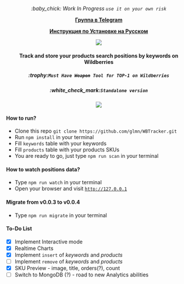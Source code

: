 <p align="center"><i>:baby_chick: Work In Progress <code>use it on your own risk</code></i></p>
<p align="center"><b><a href="https://t.me/+gyce99iRxNwyOWQy">Группа в Telegram</a></b></p>
<p align="center"><b><a href="https://telegra.ph/WBTracker--Analitika-poiskovyh-zaprosov-na-Wildberries-na-vashem-kompyutere-ili-na-VDS-absolyutno-besplatno-Instrukciya-po-Ustan-05-23">Инструкция по Установке на Русском</a></b></p>
<p align="center"><img img src="https://user-images.githubusercontent.com/1326151/163515423-5dc79c03-aa3f-42a8-946b-6f53911c7b61.png"></p>
<h4 align="center">Track and store your products search positions by keywords on Wildberries</h4>
<h5 align="center">:trophy:<code>Must Have <s>Weapon</s> Tool for TOP-1 on Wildberries</code></h5>
<h5 align="center">:white_check_mark:<code>Standalone version</code></h5>

<p align="center"><img img src="https://user-images.githubusercontent.com/1326151/168189382-8e579f3d-3430-405a-8ea5-140c01918599.png"></p>

#### How to run?
- Clone this repo ```git clone https://github.com/glmn/WBTracker.git```
- Run <code>npm install</code> in your terminal
- Fill <code>keywords</code> table with your keywords
- Fill <code>products</code> table with your products SKUs
- You are ready to go, just type <code>npm run scan</code> in your terminal

#### How to watch positions data?
- Type <code>npm run watch</code> in your terminal
- Open your browser and visit <code>http://127.0.0.1</code>

#### Migrate from v0.0.3 to v0.0.4
- Type <code>npm run migrate</code> in your terminal

#### To-Do List
- [x] Implement Interactive mode
- [x] Realtime Charts
- [x] Implement <code>insert</code> of *keywords* and *products*
- [ ] Implement <code>remove</code> of *keywords* and *products*
- [x] SKU Preview - image, title, orders(?), count
- [ ] Switch to MongoDB (?) - road to new Analytics abilities
